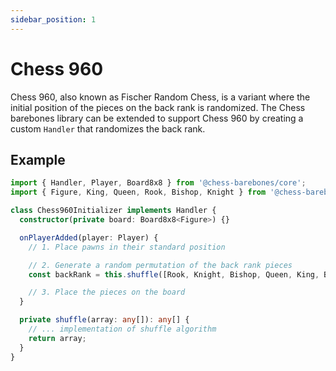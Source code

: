 ```yaml
---
sidebar_position: 1
---
```


# Chess 960

Chess 960, also known as Fischer Random Chess, is a variant where the initial position of the pieces on the back rank is randomized. The Chess barebones library can be extended to support Chess 960 by creating a custom `Handler` that randomizes the back rank.

## Example

```typescript
import { Handler, Player, Board8x8 } from '@chess-barebones/core';
import { Figure, King, Queen, Rook, Bishop, Knight } from '@chess-barebones/chess';

class Chess960Initializer implements Handler {
  constructor(private board: Board8x8<Figure>) {}

  onPlayerAdded(player: Player) {
    // 1. Place pawns in their standard position

    // 2. Generate a random permutation of the back rank pieces
    const backRank = this.shuffle([Rook, Knight, Bishop, Queen, King, Bishop, Knight, Rook]);

    // 3. Place the pieces on the board
  }

  private shuffle(array: any[]): any[] {
    // ... implementation of shuffle algorithm
    return array;
  }
}
```
